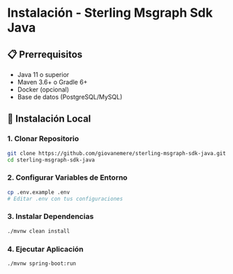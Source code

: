 # Instalación - Sterling Msgraph Sdk Java

## 📋 Prerrequisitos

- Java 11 o superior
- Maven 3.6+ o Gradle 6+
- Docker (opcional)
- Base de datos (PostgreSQL/MySQL)

## 🚀 Instalación Local

### 1. Clonar Repositorio
```bash
git clone https://github.com/giovanemere/sterling-msgraph-sdk-java.git
cd sterling-msgraph-sdk-java
```

### 2. Configurar Variables de Entorno
```bash
cp .env.example .env
# Editar .env con tus configuraciones
```

### 3. Instalar Dependencias
```bash
./mvnw clean install
```

### 4. Ejecutar Aplicación
```bash
./mvnw spring-boot:run
```

